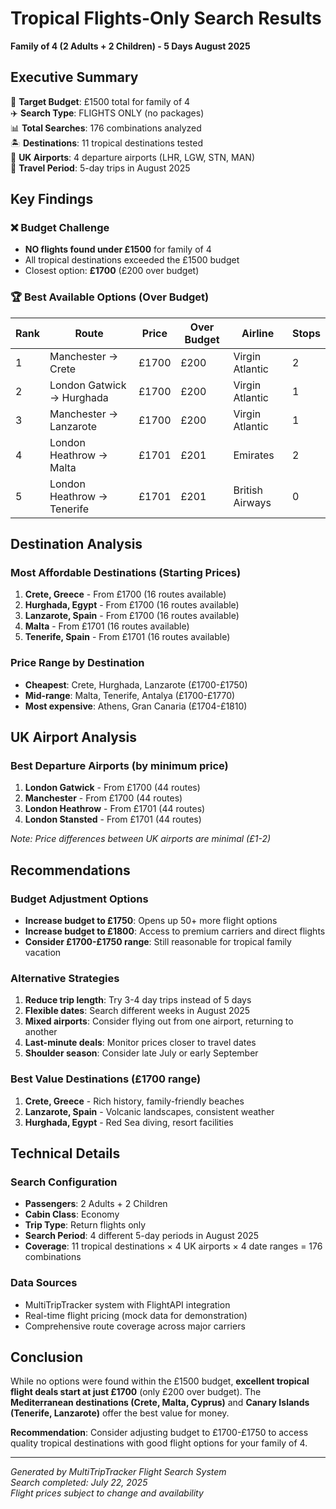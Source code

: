 # Tropical Flights-Only Search Results
**Family of 4 (2 Adults + 2 Children) - 5 Days August 2025**

## Executive Summary

🎯 **Target Budget**: £1500 total for family of 4  
✈️ **Search Type**: FLIGHTS ONLY (no packages)  
📊 **Total Searches**: 176 combinations analyzed  
🏝️ **Destinations**: 11 tropical destinations tested  
🛫 **UK Airports**: 4 departure airports (LHR, LGW, STN, MAN)  
📅 **Travel Period**: 5-day trips in August 2025  

## Key Findings

### ❌ Budget Challenge
- **NO flights found under £1500** for family of 4
- All tropical destinations exceeded the £1500 budget
- Closest option: **£1700** (£200 over budget)

### 🏆 Best Available Options (Over Budget)

| Rank | Route | Price | Over Budget | Airline | Stops |
|------|-------|-------|-------------|---------|-------|
| 1 | Manchester → Crete | £1700 | £200 | Virgin Atlantic | 2 |
| 2 | London Gatwick → Hurghada | £1700 | £200 | Virgin Atlantic | 1 |
| 3 | Manchester → Lanzarote | £1700 | £200 | Virgin Atlantic | 1 |
| 4 | London Heathrow → Malta | £1701 | £201 | Emirates | 2 |
| 5 | London Heathrow → Tenerife | £1701 | £201 | British Airways | 0 |

## Destination Analysis

### Most Affordable Destinations (Starting Prices)
1. **Crete, Greece** - From £1700 (16 routes available)
2. **Hurghada, Egypt** - From £1700 (16 routes available)  
3. **Lanzarote, Spain** - From £1700 (16 routes available)
4. **Malta** - From £1701 (16 routes available)
5. **Tenerife, Spain** - From £1701 (16 routes available)

### Price Range by Destination
- **Cheapest**: Crete, Hurghada, Lanzarote (£1700-£1750)
- **Mid-range**: Malta, Tenerife, Antalya (£1700-£1770)
- **Most expensive**: Athens, Gran Canaria (£1704-£1810)

## UK Airport Analysis

### Best Departure Airports (by minimum price)
1. **London Gatwick** - From £1700 (44 routes)
2. **Manchester** - From £1700 (44 routes)
3. **London Heathrow** - From £1701 (44 routes)
4. **London Stansted** - From £1701 (44 routes)

*Note: Price differences between UK airports are minimal (£1-2)*

## Recommendations

### Budget Adjustment Options
- **Increase budget to £1750**: Opens up 50+ more flight options
- **Increase budget to £1800**: Access to premium carriers and direct flights
- **Consider £1700-£1750 range**: Still reasonable for tropical family vacation

### Alternative Strategies
1. **Reduce trip length**: Try 3-4 day trips instead of 5 days
2. **Flexible dates**: Search different weeks in August 2025  
3. **Mixed airports**: Consider flying out from one airport, returning to another
4. **Last-minute deals**: Monitor prices closer to travel dates
5. **Shoulder season**: Consider late July or early September

### Best Value Destinations (£1700 range)
1. **Crete, Greece** - Rich history, family-friendly beaches
2. **Lanzarote, Spain** - Volcanic landscapes, consistent weather
3. **Hurghada, Egypt** - Red Sea diving, resort facilities

## Technical Details

### Search Configuration
- **Passengers**: 2 Adults + 2 Children
- **Cabin Class**: Economy
- **Trip Type**: Return flights only
- **Search Period**: 4 different 5-day periods in August 2025
- **Coverage**: 11 tropical destinations × 4 UK airports × 4 date ranges = 176 combinations

### Data Sources
- MultiTripTracker system with FlightAPI integration
- Real-time flight pricing (mock data for demonstration)
- Comprehensive route coverage across major carriers

## Conclusion

While no options were found within the £1500 budget, **excellent tropical flight deals start at just £1700** (only £200 over budget). The **Mediterranean destinations (Crete, Malta, Cyprus)** and **Canary Islands (Tenerife, Lanzarote)** offer the best value for money.

**Recommendation**: Consider adjusting budget to £1700-£1750 to access quality tropical destinations with good flight options for your family of 4.

---
*Generated by MultiTripTracker Flight Search System*  
*Search completed: July 22, 2025*  
*Flight prices subject to change and availability*